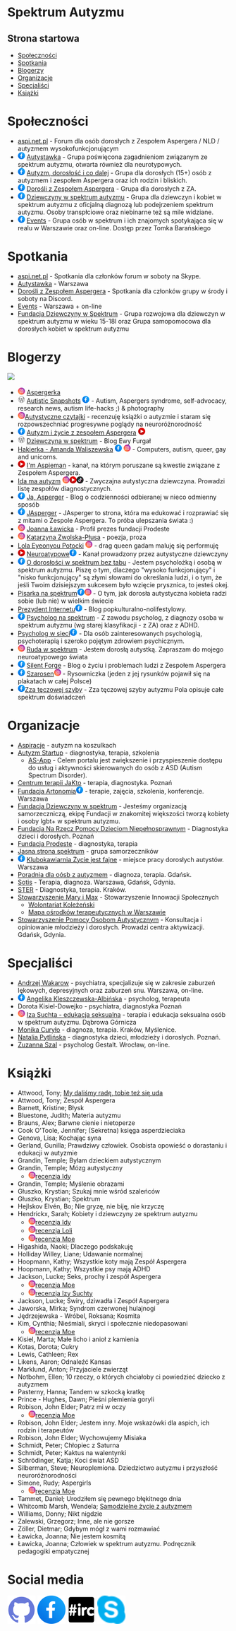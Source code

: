 # Spektrum Autyzmu
## Strona startowa
- [Społeczności](#Społeczności)
- [Spotkania](#Spotkania)
- [Blogerzy](#Blogerzy)
- [Organizacje](#Organizacje)
- [Specjaliści](#Specjaliści)
- [Książki](#Książki)
# Społeczności
* [aspi.net.pl](http://aspi.net.pl/) - Forum dla osób dorosłych z Zespołem Aspergera / NLD / autyzmem wysokofunkcjonującym
* <img src="images/fb.svg" width="16"> [Autystawka](https://www.facebook.com/groups/Autystawka/) - Grupa poświęcona zagadnieniom związanym ze spektrum autyzmu, otwarta również dla neurotypowych.
* <img src="images/fb.svg" width="16"> [Autyzm, dorosłość i co dalej](https://www.facebook.com/groups/autyzm.doroslosc/) - Grupa dla dorosłych (15+) osób z autyzmem i zespołem Aspergera oraz ich rodzin i bliskich.
* <img src="images/fb.svg" width="16"> [Dorośli z Zespołem Aspergera](https://www.facebook.com/groups/1112099868832792/) - Grupa dla dorosłych z ZA.
* <img src="images/fb.svg" width="16"> [Dziewczyny w spektrum autyzmu](https://www.facebook.com/groups/376752513042580/) - Grupa dla dziewczyn i kobiet w spektrum autyzmu z oficjalną diagnozą lub podejrzeniem spektrum autyzmu. Osoby transpłciowe oraz niebinarne też są mile widziane.
* <img src="images/fb.svg" width="16"> [Events](https://www.facebook.com/tomasz.ewpws) - Grupa osób w spektrum i ich znajomych spotykająca się w realu w Warszawie oraz on-line. Dostęp przez Tomka Barańskiego
# Spotkania
* [aspi.net.pl](http://aspi.net.pl/spotkajmy-sie,21/) - Spotkania dla członków forum w soboty na Skype.
* [Autystawka](#autystawka) - Warszawa
* [Dorośli z Zespołem Aspergera](#dorosli) - Spotkania dla członków grupy w środy i soboty na Discord.
* [Events](#events) - Warszawa + on-line
* [Fundacja Dziewczyny w Spektrum](https://dziewczynywspektrum.pl/nasze-dzialania/samopomoc/) - Grupa rozwojowa dla dziewczyn w spektrum autyzmu w wieku 15-18l oraz Grupa samopomocowa dla dorosłych kobiet w spektrum autyzmu
# Blogerzy
[<img src="http://www.google.com.au/images/nav_logo7.png">](http://google.com.au/)

* <img src="images/ig.svg" width="16"> [Aspergerka](https://www.instagram.com/aspergerka/)
* <img src="images/wp.svg" width="16"> [Autistic Snapshots](https://aspiphotography.wordpress.com/) [<img src="images/fb.svg" width="16">](https://www.facebook.com/aspiphotography) - Autism, Aspergers syndrome, self-advocacy, research news, autism life-hacks ;) & photography
* <img src="images/ig.svg" width="16">[Autystyczne czytajki](https://www.instagram.com/autystyczne.czytajki/) - recenzuję książki o autyzmie i staram się rozpowszechniać progresywne poglądy na neuroróżnorodność
* <img src="images/fb.svg" width="16"> [Autyzm i życie z zespołem Aspergera](https://www.facebook.com/zespolasperger) [<img src="images/yt.svg" width="16">](https://www.youtube.com/channel/UCczoerLzB3mtHxX65TsCvCw)
* <img src="images/wp.svg" width="16"> [Dziewczyna w spektrum](https://dziewczynawspektrum.wordpress.com/) - Blog Ewy Furgał
* [Hakierka - Amanda Waliszewska](https://www.hakierka.pl/) [<img src="images/fb.svg" width="16">](https://www.facebook.com/walmanda) [<img src="images/ig.svg" width="16">](https://www.instagram.com/hakierka/) - Computers, autism, queer, gay and unicorns.
* <img src="images/yt.svg" width="16"> [I'm Aspieman](https://www.youtube.com/channel/UCnZjTzN_PIHkdpDiS8sE-zQ) - kanał, na którym poruszane są kwestie związane z Zespołem Aspergera.
* [Ida ma autyzm](https://linktr.ee/idatymina) [<img src="images/ig.svg" width="16">](https://www.instagram.com/ida_ma_autyzm/)[<img src="images/yt.svg" width="16">](https://www.youtube.com/c/neuroatypowe)[<img src="images/tt.svg" width="16">](https://tiktok.com/@ida_ma_autyzm) - Zwyczajna autystyczna dziewczyna. Prowadzi listę zespołów diagnostycznych.
* <img src="images/fb.svg" width="16"> [Ja, Asperger](https://www.facebook.com/wkapeluszukosmity/) - Blog o codzienności odbieranej w nieco odmienny sposób
* <img src="images/fb.svg" width="16"> [JAsperger](https://www.facebook.com/JAspergerPL/) - JAsperger to strona, która ma edukować i rozprawiać się z mitami o Zespole Aspergera. To próba ulepszania świata :)
* <img src="images/ig.svg" width="16"> [Joanna Ławicka](https://www.instagram.com/aska_lawicka/) - Profil prezes fundacji Prodeste
* <img src="images/ig.svg" width="16"> [Katarzyna Zwolska-Płusa](https://www.instagram.com/k.zwolskaplusa/) - poezja, proza
* [Lola Eyeonyou Potocki](https://linktr.ee/Lola_Potocki) [<img src="images/ig.svg" width="16">](https://www.instagram.com/lola_eyeonyou_potocki/) [](https://soundcloud.app.goo.gl/m25V4ePMvy6wgALy8) - drag queen gadam maluję się performuję
* <img src="images/yt.svg" width="16"> [Neuroatypowe](https://www.youtube.com/c/neuroatypowe)[<img src="images/fb.svg" width="16">](https://www.facebook.com/neuroatypowe) - Kanał prowadzony przez autystyczne dziewczyny
* <img src="images/fb.svg" width="16"> [O dorosłości w spektrum bez tabu](https://www.facebook.com/o.doroslosci.w.spektrum.bez.tabu/) - Jestem psycholożką i osobą w spektrum autyzmu. Piszę o tym, dlaczego "wysoko funkcjonujący" i "nisko funkcjonujący" są złymi słowami do określania ludzi, i o tym, że jeśli Twoim dzisiejszym sukcesem było wzięcie prysznica, to jesteś okej.
* [Pisarka na spektrum](https://pisarkanaspektrum.pl/)[<img src="images/fb.svg" width="16">](https://www.facebook.com/pisarkanaspektrum/)[<img src="images/ig.svg" width="16">](https://www.instagram.com/agnieszkazakautorka/) - O tym, jak dorosła autystyczna kobieta radzi sobie (lub nie) w wielkim świecie
* [Prezydent Internetu](http://prezydentinternetu.pl/)[<img src="images/fb.svg" width="16">](https://www.facebook.com/piwnicaq) - Blog popkulturalno-nolifestylowy.
* <img src="images/fb.svg" width="16"> [Psycholog na spektrum](https://www.facebook.com/Psycholognaspektrum) - Z zawodu psycholog, z diagnozy osoba w spektrum autyzmu (wg starej klasyfikacji - z ZA) oraz z ADHD.
* [Psycholog w sieci](https://www.szadurska-prokopiuk.pl/)[<img src="images/fb.svg" width="16">](https://www.facebook.com/psychologwsieci) - Dla osób zainteresowanych psychologią, psychoterapią i szeroko pojętym zdrowiem psychicznym.
* <img src="images/ig.svg" width="16"> [Ruda w spektrum](https://www.instagram.com/ruda_w_spektrum/) - Jestem dorosłą autystką. Zapraszam do mojego neuroatypowego świata
* <img src="images/fb.svg" width="16"> [Silent Forge](https://www.facebook.com/SilentForge/) - Blog o życiu i problemach ludzi z Zespołem Aspergera
* <img src="images/fb.svg" width="16"> [Szarosen](https://www.facebook.com/szarosen)[<img src="images/ig.svg" width="16">](https://www.instagram.com/szarosen_art/) - Rysowniczka (jeden z jej rysunków pojawił się na plakatach w całej Polsce)
* <img src="images/fb.svg" width="16">[Zza tęczowej szyby](https://www.facebook.com/zzateczowejszyby/) - Zza tęczowej szyby autyzmu Pola opisuje całe spektrum doświadczeń
# Organizacje
* [Aspiracje](http://aspiracje.com.pl/) - autyzm na koszulkach
* [Autyzm Startup](https://autyzm-startup.pl/) - diagnostyka, terapia, szkolenia
	* [AS-App](https://as-app.pl/dla-osob-z-asd/) - Celem portalu jest zwiększenie i przyspieszenie dostępu do usług i aktywności skierowanych do osób z ASD (Autism Spectrum Disorder).
* [Centrum terapii JaKto](http://jakto.com.pl/) - terapia, diagnostyka. Poznań
* [Fundacja Artonomia](http://artonomia.org/)[<img src="images/fb.svg" width="16">](https://www.facebook.com/autyzmblog/) - terapie, zajęcia, szkolenia, konferencje. Warszawa
* [Fundacja Dziewczyny w spektrum](https://dziewczynywspektrum.pl/) - Jesteśmy organizacją samorzeczniczą, ekipę Fundacji w znakomitej większości tworzą kobiety i osoby lgbt+ w spektrum autyzmu.
* [Fundacja Na Rzecz Pomocy Dzieciom Niepełnosprawnym](https://nowanadzieja.com.pl/) - Diagnostyka dzieci i dorosłych. Poznań
* [Fundacja Prodeste](http://www.prodeste.pl/) - diagnostyka, terapia
* [Jasna strona spektrum](https://jasnastronaspektrum.pl/) - grupa samorzeczników
* <img src="images/fb.svg" width="16"> [Klubokawiarnia Życie jest fajne](https://www.facebook.com/KlubokawiarniaZycieJestFajne/) - miejsce pracy dorosłych autystów. Warszawa
* [Poradnia dla oósb z autyzmem](http://poradnia-autyzm.pl/) - diagnoza, terapia. Gdańsk.
* [Sotis](http://www.sotis.pl/) - Terapia, diagnoza. Warszawa, Gdańsk, Gdynia.
* [STER](https://strefaterapii.pl/) - Diagnostyka, terapia. Kraków.
* [Stowarzyszenie Mary i Max](http://www.maryimax.pl/) - Stowarzyszenie Innowacji Społecznych
	* [Wolontariat Koleżeński](https://wolontariatkolezenski.pl)
	* [Mapa ośrodków terapeutycznych w Warszawie](https://wolontariatkolezenski.pl/wstronespektrum/)
* [Stowarzyszenie Pomocy Osobom Autystycznym](https://www.spoa.org.pl/) - Konsultacja i opiniowanie młodzieży i dorosłych. Prowadzi centra aktywizacji. Gdańsk, Gdynia.
# Specjaliści
* [Andrzej Wakarow](https://psychiatrzy.pl/lekarze-psychiatrzy/#wakarow) - psychiatra, specjalizuje się w zakresie zaburzeń lękowych, depresyjnych oraz zaburzeń snu. Warszawa, on-line.
* <img src="images/fb.svg" width="16"> [Angelika Kleszczewska-Albińska](https://www.facebook.com/profile.php?id=100013630629880) - psycholog, terapeuta
* Dorota Kisiel-Dowejko - psychiatra, diagnostyka Poznań
* <img src="images/ig.svg" width="16"> [Iza Suchta - edukacja seksualna](https://www.instagram.com/santeriz.edukacja.seksualna/) - terapia i edukacja seksualna osób w spektrum autyzmu. Dąbrowa Górnicza
* [Monika Curyło](https://www.psyche-krakow.pl/) - diagnoza, terapia. Kraków, Myślenice.
* [Natalia Pytlińska](http://psychiatradzieciecy.info/) - diagnostyka dzieci, młodzieży i dorosłych. Poznań.
* [Zuzanna Szal](https://panoramafirm.pl/dolno%C5%9Bl%C4%85skie,wroc%C5%82awski,kie%C5%82cz%C3%B3w,ogrodowa,95/zuzanna_szal_gabinet_psychologiczny-zpxorb_gm.html) - psycholog Gestalt. Wrocław, on-line.
# Książki
* Attwood, Tony; [My daliśmy radę, tobie też się uda](https://harmonia.edu.pl/pl/p/MY-DALISMY-RADE%2C-TOBIE-TEZ-SIE-UDA/1767)
* Attwood, Tony; Zespół Aspergera
* Barnett, Kristine; Błysk
* Bluestone, Judith; Materia autyzmu
* Brauns, Alex; Barwne cienie i nietoperze
* Cook O'Toole, Jennifer; (Sekretna) księga asperdzieciaka
* Genova, Lisa; Kochając syna
* Gerland, Gunilla; Prawdziwy człowiek. Osobista opowieść o dorastaniu i edukacji w autyzmie
* Grandin, Temple; Byłam dzieckiem autystycznym
* Grandin, Temple; Mózg autystyczny
	* <img src="images/ig.svg" width="16">[recenzja Idy](https://www.instagram.com/p/CJjMOXon0V2/)
* Grandin, Temple; Myślenie obrazami
* Głuszko, Krystian; Szukaj mnie wśród szaleńców
* Głuszko, Krystian; Spektrum
* Hejlskov Elvén, Bo; Nie gryzę, nie biję, nie krzyczę
* Hendrickx, Sarah; Kobiety i dziewczyny ze spektrum autyzmu
	* <img src="images/ig.svg" width="16">[recenzja Idy](https://www.instagram.com/p/CH5pqteL8sz/)
	* <img src="images/ig.svg" width="16">[recenzja Loli](https://www.instagram.com/p/CHUmqGNnPZ9/)
	* <img src="images/ig.svg" width="16">[recenzja Moe](https://www.instagram.com/p/CJnXsy0sqRE/)
* Higashida, Naoki; Dlaczego podskakuję
* Holliday Willey, Liane; Udawanie normalnej
* Hoopmann, Kathy; Wszystkie koty mają Zespół Aspergera
* Hoopmann, Kathy; Wszystkie psy mają ADHD
* Jackson, Lucke; Seks, prochy i zespół Aspergera
	* <img src="images/ig.svg" width="16">[recenzja Moe](https://www.instagram.com/p/CK8pAqeH9LG/)
	* <img src="images/ig.svg" width="16">[recenzja Izy Suchty](https://www.instagram.com/p/CLT8ARAn-7J/)
* Jackson, Lucke; Świry, dziwadła i Zespół Aspergera
* Jaworska, Mirka; Syndrom czerwonej hulajnogi
* Jędrzejewska - Wróbel, Roksana; Kosmita
* Kim, Cynthia; Nieśmiali, skryci i społecznie niedopasowani
	* <img src="images/ig.svg" width="16">[recenzja Moe](https://www.instagram.com/p/CJtBc5-Mbhf/)
* Kisiel, Marta; Małe licho i anioł z kamienia
* Kotas, Dorota; Cukry
* Lewis, Cathleen; Rex
* Likens, Aaron; Odnaleźć Kansas
* Marklund, Anton; Przyjaciele zwierząt
* Notbohm, Ellen; 10 rzeczy, o których chciałoby ci powiedzieć dziecko z autyzmem
* Pasterny, Hanna; Tandem w szkocką kratkę
* Prince - Hughes, Dawn; Pieśni plemienia goryli
* Robison, John Elder; Patrz mi w oczy
	* <img src="images/ig.svg" width="16">[recenzja Moe](https://www.instagram.com/p/CL7TzFrHC1l/)
* Robison, John Elder; Jestem inny. Moje wskazówki dla aspich, ich rodzin i terapeutów
* Robison, John Elder; Wychowujemy Misiaka
* Schmidt, Peter; Chłopiec z Saturna
* Schmidt, Peter; Kaktus na walentynki
* Schrödinger, Katja; Koci świat ASD
* Silberman, Steve; Neuroplemiona. Dziedzictwo autyzmu i przyszłość neuroróżnorodności
* Simone, Rudy; Aspergirls
	* <img src="images/ig.svg" width="16">[recenzja Moe](https://www.instagram.com/p/CKD-0UPHQjt/)
* Tammet, Daniel; Urodziłem się pewnego błękitnego dnia
* Whitcomb Marsh, Wendela; [Samodzielne życie z autyzmem](https://harmonia.edu.pl/pl/p/SAMODZIELNE-ZYCIE-Z-AUTYZMEM/1914)
* Williams, Donny; Nikt nigdzie
* Zalewski, Grzegorz; Inne, ale nie gorsze
* Zöller, Dietmar; Gdybym mógł z wami rozmawiać
* Ławicka, Joanna; Nie jestem kosmitą
* Ławicka, Joanna; Człowiek w spektrum autyzmu. Podręcznik pedagogiki empatycznej
# Social media
[<img src="images/gh.svg" width="64">](https://github.com/spektrum-autyzmu/spektrum-autyzmu.github.io) 
[<img src="images/fb.svg" width="64">](https://fb.me/spektrum.autyzmu.2021)
[<img src="images/irc.svg" width="64">](https://bramka.pirc.pl/aspi.net.pl/)
[<img src="images/skype.svg" width="64">](http://aspi.net.pl/post226440.html#p226440)


